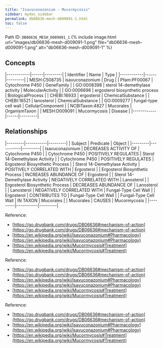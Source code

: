 ```yaml
---
title: "Isavuconazonium - Mucormycosis"
sidebar: mydoc_sidebar
permalink: db06636-mesh-d009091-1.html
toc: false 
---
```



Path ID: `DB06636_MESH_D009091_1`
{% include image.html url="images/db06636-mesh-d009091-1.png" file="db06636-mesh-d009091-1.png" alt="db06636-mesh-d009091-1" %}

## Concepts

|------------|------|---------|
| Identifier | Name | Type    |
|------------|------|---------|
| MESH:C508735 | isavuconazonium | Drug |
| Pfam:PF00067 | Cytochrome P450 | GeneFamily |
| GO:0008398 | sterol 14-demethylase activity | MolecularActivity |
| GO:0006696 | ergosterol biosynthetic process | BiologicalProcess |
| CHEBI:16933 | ergosterol | ChemicalSubstance |
| CHEBI:16521 | lanosterol | ChemicalSubstance |
| GO:0009277 | fungal-type cell wall | CellularComponent |
| NCBITaxon:4827 | Mucorales | OrganismTaxon |
| MESH:D009091 | Mucormycosis | Disease |
|------------|------|---------|

## Relationships

|---------|-----------|---------|
| Subject | Predicate | Object  |
|---------|-----------|---------|
| Isavuconazonium | DECREASES ACTIVITY OF | Cytochrome P450 |
| Cytochrome P450 | POSITIVELY REGULATES | Sterol 14-Demethylase Activity |
| Cytochrome P450 | POSITIVELY REGULATES | Ergosterol Biosynthetic Process |
| Sterol 14-Demethylase Activity | POSITIVELY CORRELATED WITH | Ergosterol |
| Ergosterol Biosynthetic Process | INCREASES ABUNDANCE OF | Ergosterol |
| Sterol 14-Demethylase Activity | NEGATIVELY CORRELATED WITH | Lanosterol |
| Ergosterol Biosynthetic Process | DECREASES ABUNDANCE OF | Lanosterol |
| Lanosterol | NEGATIVELY CORRELATED WITH | Fungal-Type Cell Wall |
| Ergosterol | CONTRIBUTES TO | Fungal-Type Cell Wall |
| Fungal-Type Cell Wall | IN TAXON | Mucorales |
| Mucorales | CAUSES | Mucormycosis |
|---------|-----------|---------|

Reference: 
  - [https://go.drugbank.com/drugs/DB06636#mechanism-of-action](https://go.drugbank.com/drugs/DB06636#mechanism-of-action)
  - [https://en.wikipedia.org/wiki/Isavuconazonium#Pharmacology](https://en.wikipedia.org/wiki/Isavuconazonium#Pharmacology)
  - [https://en.wikipedia.org/wiki/Mucormycosis#Treatment](https://en.wikipedia.org/wiki/Mucormycosis#Treatment)

Reference: 
  - [https://go.drugbank.com/drugs/DB06636#mechanism-of-action](https://go.drugbank.com/drugs/DB06636#mechanism-of-action)
  - [https://en.wikipedia.org/wiki/Isavuconazonium#Pharmacology](https://en.wikipedia.org/wiki/Isavuconazonium#Pharmacology)
  - [https://en.wikipedia.org/wiki/Mucormycosis#Treatment](https://en.wikipedia.org/wiki/Mucormycosis#Treatment)

Reference: 
  - [https://go.drugbank.com/drugs/DB06636#mechanism-of-action](https://go.drugbank.com/drugs/DB06636#mechanism-of-action)
  - [https://en.wikipedia.org/wiki/Isavuconazonium#Pharmacology](https://en.wikipedia.org/wiki/Isavuconazonium#Pharmacology)
  - [https://en.wikipedia.org/wiki/Mucormycosis#Treatment](https://en.wikipedia.org/wiki/Mucormycosis#Treatment)
